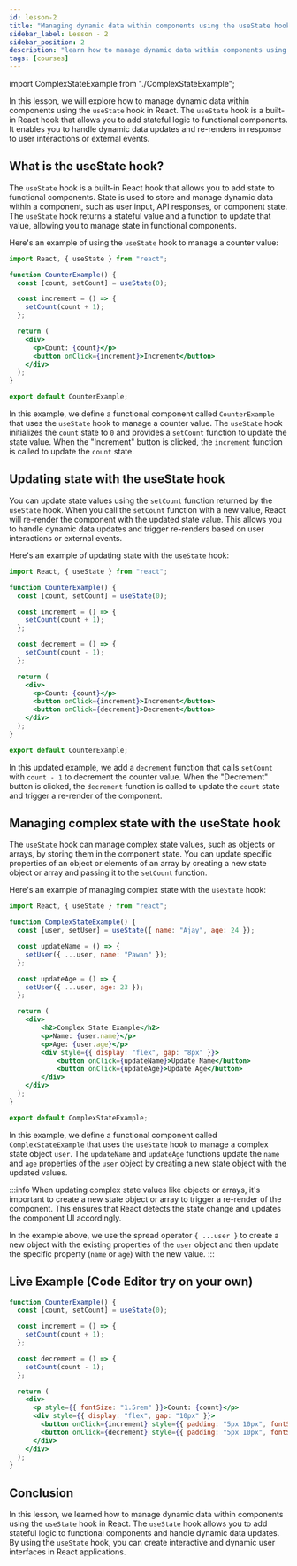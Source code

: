 ```yaml
---
id: lesson-2
title: "Managing dynamic data within components using the useState hook"
sidebar_label: Lesson - 2
sidebar_position: 2
description: "learn how to manage dynamic data within components using the useState hook in React. The useState hook allows you to add stateful logic to functional components and handle dynamic data updates."
tags: [courses]
---
```


import ComplexStateExample from "./ComplexStateExample";

In this lesson, we will explore how to manage dynamic data within components using the `useState` hook in React. The `useState` hook is a built-in React hook that allows you to add stateful logic to functional components. It enables you to handle dynamic data updates and re-renders in response to user interactions or external events.

## What is the useState hook?

The `useState` hook is a built-in React hook that allows you to add state to functional components. State is used to store and manage dynamic data within a component, such as user input, API responses, or component state. The `useState` hook returns a stateful value and a function to update that value, allowing you to manage state in functional components.

Here's an example of using the `useState` hook to manage a counter value:

```jsx title="CounterExample.js"
import React, { useState } from "react";

function CounterExample() {
  const [count, setCount] = useState(0);

  const increment = () => {
    setCount(count + 1);
  };

  return (
    <div>
      <p>Count: {count}</p>
      <button onClick={increment}>Increment</button>
    </div>
  );
}

export default CounterExample;
```

In this example, we define a functional component called `CounterExample` that uses the `useState` hook to manage a counter value. The `useState` hook initializes the `count` state to `0` and provides a `setCount` function to update the state value. When the "Increment" button is clicked, the `increment` function is called to update the `count` state.

## Updating state with the useState hook

You can update state values using the `setCount` function returned by the `useState` hook. When you call the `setCount` function with a new value, React will re-render the component with the updated state value. This allows you to handle dynamic data updates and trigger re-renders based on user interactions or external events.

Here's an example of updating state with the `useState` hook:

```jsx title="CounterExample.js"
import React, { useState } from "react";

function CounterExample() {
  const [count, setCount] = useState(0);

  const increment = () => {
    setCount(count + 1);
  };

  const decrement = () => {
    setCount(count - 1);
  };

  return (
    <div>
      <p>Count: {count}</p>
      <button onClick={increment}>Increment</button>
      <button onClick={decrement}>Decrement</button>
    </div>
  );
}

export default CounterExample;
```

In this updated example, we add a `decrement` function that calls `setCount` with `count - 1` to decrement the counter value. When the "Decrement" button is clicked, the `decrement` function is called to update the `count` state and trigger a re-render of the component.

## Managing complex state with the useState hook

The `useState` hook can manage complex state values, such as objects or arrays, by storing them in the component state. You can update specific properties of an object or elements of an array by creating a new state object or array and passing it to the `setCount` function.

Here's an example of managing complex state with the `useState` hook:

```jsx title="ComplexStateExample.js"
import React, { useState } from "react";

function ComplexStateExample() {
  const [user, setUser] = useState({ name: "Ajay", age: 24 });

  const updateName = () => {
    setUser({ ...user, name: "Pawan" });
  };

  const updateAge = () => {
    setUser({ ...user, age: 23 });
  };

  return (
    <div>
        <h2>Complex State Example</h2>
        <p>Name: {user.name}</p>
        <p>Age: {user.age}</p>
        <div style={{ display: "flex", gap: "8px" }}>
            <button onClick={updateName}>Update Name</button>
            <button onClick={updateAge}>Update Age</button>
        </div>      
    </div>
  );
}

export default ComplexStateExample;
```

<BrowserWindow>
  <ComplexStateExample />
</BrowserWindow>

In this example, we define a functional component called `ComplexStateExample` that uses the `useState` hook to manage a complex state object `user`. The `updateName` and `updateAge` functions update the `name` and `age` properties of the `user` object by creating a new state object with the updated values.

:::info
When updating complex state values like objects or arrays, it's important to create a new state object or array to trigger a re-render of the component. This ensures that React detects the state change and updates the component UI accordingly.

In the example above, we use the spread operator `{ ...user }` to create a new object with the existing properties of the `user` object and then update the specific property (`name` or `age`) with the new value.
:::


## Live Example (Code Editor try on your own)

```jsx live
function CounterExample() {
  const [count, setCount] = useState(0);

  const increment = () => {
    setCount(count + 1);
  };

  const decrement = () => {
    setCount(count - 1);
  };

  return (
    <div>
      <p style={{ fontSize: "1.5rem" }}>Count: {count}</p>
      <div style={{ display: "flex", gap: "10px" }}>
        <button onClick={increment} style={{ padding: "5px 10px", fontSize: "1rem" }}>Increment</button>
        <button onClick={decrement} style={{ padding: "5px 10px", fontSize: "1rem" }}>Decrement</button>
      </div>
    </div>
  );
}
```

## Conclusion

In this lesson, we learned how to manage dynamic data within components using the `useState` hook in React. The `useState` hook allows you to add stateful logic to functional components and handle dynamic data updates. By using the `useState` hook, you can create interactive and dynamic user interfaces in React applications.